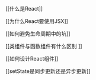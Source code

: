 [[什么是React]]

[[为什么React要使用JSX]]

[[如何避免生命周期中的坑]]

[[类组件与函数组件有什么区别 ]]

[[如何设计React组件]]

[[setState是同步更新还是异步更新]]






